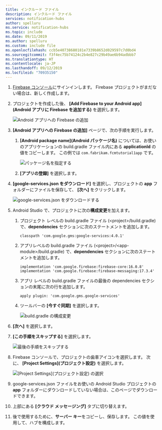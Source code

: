 ```yaml
---
title: インクルード ファイル
description: インクルード ファイル
services: notification-hubs
author: spelluru
ms.service: notification-hubs
ms.topic: include
ms.date: 09/11/2019
ms.author: spelluru
ms.custom: include file
ms.openlocfilehash: ccb5e40738680181e7339b8652d029597c7d0bd4
ms.sourcegitcommit: f3f4ec75b74124c2b4e827c29b49ae6b94adbbb7
ms.translationtype: HT
ms.contentlocale: ja-JP
ms.lasthandoff: 09/12/2019
ms.locfileid: "70935150"
---
```

1. [Firebase コンソール](https://firebase.google.com/console/)にサインインします。 Firebase プロジェクトがまだない場合は、新しく作成します。
2. プロジェクトを作成した後、 **[Add Firebase to your Android app]\(Android アプリに Firebase を追加する\)** を選択します。 

    ![Android アプリへの Firebase の追加](./media/notification-hubs-enable-firebase-cloud-messaging/notification-hubs-add-firebase-to-android-app.png)
3. **[Android アプリへの Firebase の追加]** ページで、次の手順を実行します。 
    1. **[Android package name]\(Android パッケージ名\)** については、お使いのアプリケーションの build.gradle ファイル内にある **applicationId** の値をコピーします。 この例では `com.fabrikam.fcmtutorial1app` です。 

        ![パッケージ名を指定する](./media/notification-hubs-enable-firebase-cloud-messaging/specify-package-name-fcm-settings.png)
    2. **[アプリの登録]** を選択します。 
4. **[google-services.json をダウンロード]** を選択し、プロジェクトの **app** フォルダーにファイルを保存して、 **[次へ]** をクリックします。 

    ![google-services.json をダウンロードする](./media/notification-hubs-enable-firebase-cloud-messaging/download-google-service-button.png)
5. Android Studio で、プロジェクトに次の**構成変更**を加えます。 
    1.  プロジェクト レベルの build.gradle ファイル (&lt;project&gt;/build.gradle) で、**dependencies** セクションに次のステートメントを追加します。 

        ```
        classpath 'com.google.gms:google-services:4.0.1'
        ```
    2. アプリレベルの build.gradle ファイル (&lt;project&gt;/&lt;app-module&gt;/build.gradle) で、**dependencies** セクションに次のステートメントを追加します。 

        ```
        implementation 'com.google.firebase:firebase-core:16.0.8'
        implementation 'com.google.firebase:firebase-messaging:17.3.4'
        ```

    3. アプリ レベルの build.gradle ファイルの最後の dependencies セクションの末尾に次の行を追加します。 

        ```
        apply plugin: 'com.google.gms.google-services'
        ```        
    4. ツールバーの **[今すぐ同期]** を選択します。 
 
        ![build.gradle の構成変更](./media/notification-hubs-enable-firebase-cloud-messaging/build-gradle-configurations.png)
6. **[次へ]** を選択します。 
7. **[この手順をスキップする]** を選択します。 

    ![最後の手順をスキップする](./media/notification-hubs-enable-firebase-cloud-messaging/skip-this-step.png)
8. Firebase コンソールで、プロジェクトの歯車アイコンを選択します。 次に、 **[Project Settings]\(プロジェクト設定\)** を選択します。

    ![[Project Settings]\(プロジェクト設定\) の選択](./media/notification-hubs-enable-firebase-cloud-messaging/notification-hubs-firebase-console-project-settings.png)
4. google-services.json ファイルをお使いの Android Studio プロジェクトの **app** フォルダーにダウンロードしていない場合は、このページでダウンロードできます。 
5. 上部にある **[クラウド メッセージング]** タブに切り替えます。 
6. 後で使用するために、**サーバー キー**をコピーし、保存します。 この値を使用して、ハブを構成します。
